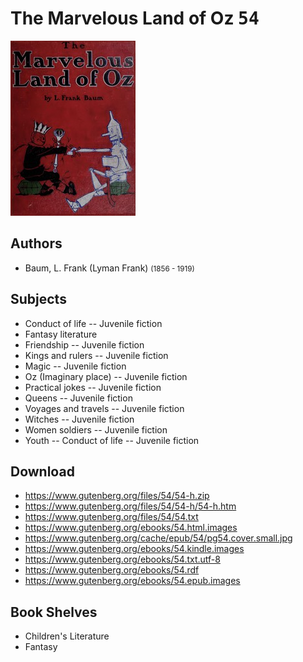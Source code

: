 # The Marvelous Land of Oz <kbd>54</kbd>

![](./cover.medium.jpg "")

## Authors


 - Baum, L. Frank (Lyman Frank) <small>(1856 - 1919)</small>

## Subjects


 - Conduct of life -- Juvenile fiction
 - Fantasy literature
 - Friendship -- Juvenile fiction
 - Kings and rulers -- Juvenile fiction
 - Magic -- Juvenile fiction
 - Oz (Imaginary place) -- Juvenile fiction
 - Practical jokes -- Juvenile fiction
 - Queens -- Juvenile fiction
 - Voyages and travels -- Juvenile fiction
 - Witches -- Juvenile fiction
 - Women soldiers -- Juvenile fiction
 - Youth -- Conduct of life -- Juvenile fiction

## Download


 - https://www.gutenberg.org/files/54/54-h.zip
 - https://www.gutenberg.org/files/54/54-h/54-h.htm
 - https://www.gutenberg.org/files/54/54.txt
 - https://www.gutenberg.org/ebooks/54.html.images
 - https://www.gutenberg.org/cache/epub/54/pg54.cover.small.jpg
 - https://www.gutenberg.org/ebooks/54.kindle.images
 - https://www.gutenberg.org/ebooks/54.txt.utf-8
 - https://www.gutenberg.org/ebooks/54.rdf
 - https://www.gutenberg.org/ebooks/54.epub.images

## Book Shelves


 - Children's Literature
 - Fantasy
